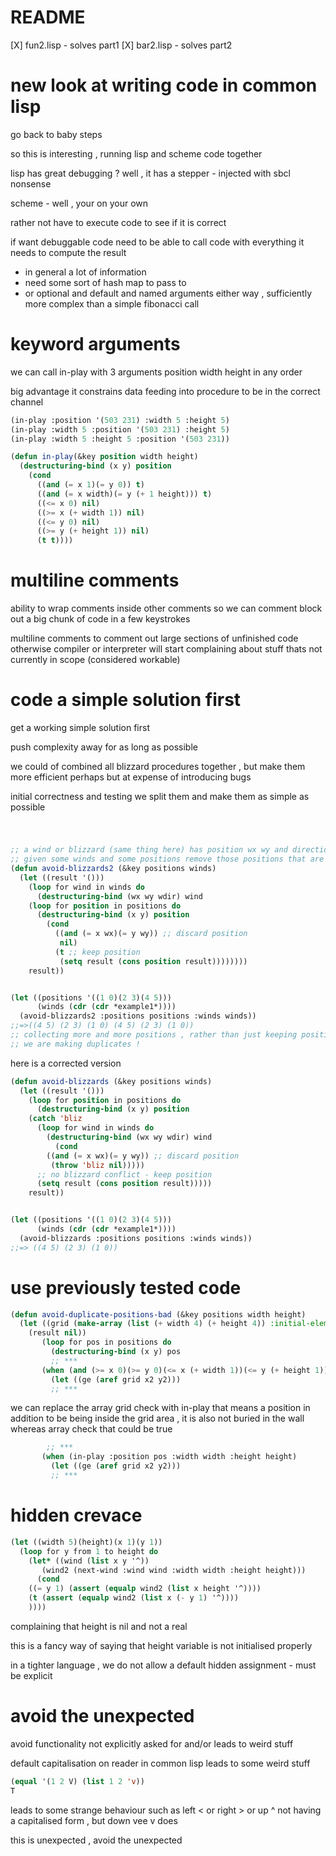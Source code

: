 
# README

[X] fun2.lisp - solves part1
[X] bar2.lisp - solves part2


# new look at writing code in common lisp 

go back to baby steps 

so this is interesting , running lisp and scheme code together

lisp has great debugging ? well , it has a stepper - injected with sbcl nonsense

scheme - well , your on your own

rather not have to execute code to see if it is correct 

if want debuggable code need to be able to call code with everything it needs to
compute the result
- in general a lot of information
- need some sort of hash map to pass to
- or optional and default and named arguments
either way , sufficiently more complex than a simple fibonacci call

# keyword arguments 

we can call in-play with 3 arguments position width height in any order

big advantage it constrains data feeding into procedure to be in the correct channel

```lisp
(in-play :position '(503 231) :width 5 :height 5)
(in-play :width 5 :position '(503 231) :height 5)
(in-play :width 5 :height 5 :position '(503 231))
```

```lisp
(defun in-play(&key position width height)
  (destructuring-bind (x y) position
    (cond
      ((and (= x 1)(= y 0)) t)
      ((and (= x width)(= y (+ 1 height))) t)
      ((<= x 0) nil)
      ((>= x (+ width 1)) nil)
      ((<= y 0) nil)
      ((>= y (+ height 1)) nil)
      (t t))))
```

# multiline comments 

ability to wrap comments inside other comments so we can comment block out a big chunk of code
in a few keystrokes

multiline comments to comment out large sections of unfinished code
otherwise compiler or interpreter will start complaining about stuff thats not
currently in scope (considered workable)

# code a simple solution first 

get a working simple solution first 

push complexity away for as long as possible

we could of combined all blizzard procedures together , but make them more efficient
perhaps but at expense of introducing bugs

initial correctness and testing we split them and make them as simple as possible

# 

```lisp

;; a wind or blizzard (same thing here) has position wx wy and direction wdir
;; given some winds and some positions remove those positions that are in blizzards
(defun avoid-blizzards2 (&key positions winds)
  (let ((result '()))
    (loop for wind in winds do
      (destructuring-bind (wx wy wdir) wind
	(loop for position in positions do
	  (destructuring-bind (x y) position
	    (cond
	      ((and (= x wx)(= y wy)) ;; discard position
	       nil)
	      (t ;; keep position
	       (setq result (cons position result))))))))
    result))


(let ((positions '((1 0)(2 3)(4 5)))
      (winds (cdr (cdr *example1*))))
  (avoid-blizzards2 :positions positions :winds winds))
;;=>((4 5) (2 3) (1 0) (4 5) (2 3) (1 0))
;; collecting more and more positions , rather than just keeping positions we have
;; we are making duplicates !

```

here is a corrected version 
``` lisp
(defun avoid-blizzards (&key positions winds)
  (let ((result '()))
    (loop for position in positions do
      (destructuring-bind (x y) position
	(catch 'bliz
	  (loop for wind in winds do
	    (destructuring-bind (wx wy wdir) wind
	      (cond
		((and (= x wx)(= y wy)) ;; discard position
		 (throw 'bliz nil)))))
	  ;; no blizzard conflict - keep position
	  (setq result (cons position result)))))
    result))


(let ((positions '((1 0)(2 3)(4 5)))
      (winds (cdr (cdr *example1*))))
  (avoid-blizzards :positions positions :winds winds))
;;=> ((4 5) (2 3) (1 0))

```

# use previously tested code

```lisp
(defun avoid-duplicate-positions-bad (&key positions width height)
  (let ((grid (make-array (list (+ width 4) (+ height 4)) :initial-element nil))
	(result nil))
       (loop for pos in positions do 
         (destructuring-bind (x y) pos
		 ;; ***
	   (when (and (>= x 0)(>= y 0)(<= x (+ width 1))(<= y (+ height 1))) ;; in grid
	     (let ((ge (aref grid x2 y2)))
		 ;; ***
```

we can replace the array grid check with in-play that means a position in addition 
to be being inside the grid area , it is also not buried in the wall
whereas array check that could be true

```lisp
        ;; ***
       (when (in-play :position pos :width width :height height)
	     (let ((ge (aref grid x2 y2)))
		 ;; ***
```

# hidden crevace

```lisp
(let ((width 5)(height)(x 1)(y 1))
  (loop for y from 1 to height do
    (let* ((wind (list x y '^))
	   (wind2 (next-wind :wind wind :width width :height height)))
      (cond
	((= y 1) (assert (equalp wind2 (list x height '^))))
	(t (assert (equalp wind2 (list x (- y 1) '^))))
	))))

```

complaining that height is nil and not a real 

this is a fancy way of saying that height variable is not initialised properly

in a tighter language , we do not allow a default hidden assignment - must be explicit

# avoid the unexpected

avoid functionality not explicitly asked for and/or leads to weird stuff

default capitalisation on reader in common lisp leads to some weird stuff

```lisp
(equal '(1 2 V) (list 1 2 'v))
T
```

leads to some strange behaviour such as left < or right > or up ^ not having a capitalised form , but down vee v does 

this is unexpected , avoid the unexpected



